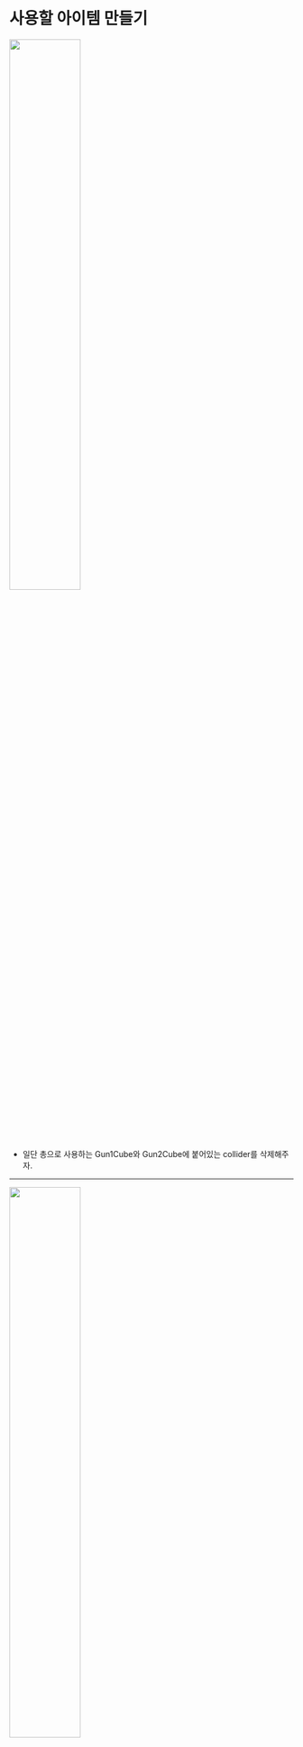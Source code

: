 사용할 아이템 만들기      
=======================
<img src="https://github.com/isp829/3dunitymulty/blob/master/images/lecture6/lecture6-2/6-2-1.PNG" width="50%">  

* 일단 총으로 사용하는 Gun1Cube와 Gun2Cube에 붙어있는 collider를 삭제해주자.  

------------------------------------------------------    
<img src="https://github.com/isp829/3dunitymulty/blob/master/images/lecture6/lecture6-2/6-2-2.PNG" width="50%">  

* PlayerController스크립트를 수정해주자.  
* 숫자키를 누르면 아이템을 교체 가능하도록 해주자.  

-----------------------------
<img src="https://github.com/isp829/3dunitymulty/blob/master/images/lecture6/lecture6-2/6-2-3.PNG" width="50%">  

* 실행해보면 숫자키로 무기를 바꿀 수 있다.  

------------------------------------------------------    
<img src="https://github.com/isp829/3dunitymulty/blob/master/images/lecture6/lecture6-2/6-2-4.PNG" width="50%">  

* 하지만 1번 무기에서 2번 무기로 바꾸고 2번무기를 한번더 누르면 무기가 사라져 버린다.  
* 어떻게 해야 될까?   

------------------------------------------------------    
<img src="https://github.com/isp829/3dunitymulty/blob/master/images/lecture6/lecture6-2/6-2-5.PNG" width="50%">  

* PlayerController스크립트를 수정해주자.  
* 똑같은 숫자키를 두번 누르면 사라져버리니까 전에 눌렀던 숫자키랑 같은 숫자키가 눌리면 아무일도 안일어나게 코드를 수정해주자.  

------------------------------------------------------    
<img src="https://github.com/isp829/3dunitymulty/blob/master/images/lecture6/lecture6-2/6-2-6.PNG" width="50%">  

* 숫자키를 누르는거 말고도 간편하게 마우스 휠로도 아이템을 바꾸도록 코드를 수정해주자.  
* 마우스 휠을 움직이면 다음아이템으로 바뀌고 반대로 움직이면 이전 아이템으로 바뀌도록 해주자.  
* 목록끝에 도달하면 다시 시작으로 돌아가게 해서 막히지 않게 해주자.  

------------------------------------------------------    
<img src="https://github.com/isp829/3dunitymulty/blob/master/images/lecture6/lecture6-2/6-2-7.PNG" width="50%">  

* 실행해보면 마우스 휠로도 아이템이 바뀌는걸 볼 수 있다.  

------------------------------------------------------    
<img src="https://github.com/isp829/3dunitymulty/blob/master/images/lecture6/lecture6-2/6-2-8.PNG" width="50%">  

* 하지만 여러개를 같이 실행해보면 내가 어떤 아이템을 들고 있는지 상대방은 모르고 나도 상대방의 아이템을 모른다.  
* 어떻게 해야 서로 같은게 보일까?    

------------------------------------------------------    
<img src="https://github.com/isp829/3dunitymulty/blob/master/images/lecture6/lecture6-2/6-2-9.PNG" width="50%">  
<img src="https://github.com/isp829/3dunitymulty/blob/master/images/lecture6/lecture6-2/6-2-10.PNG" width="50%">  
<img src="https://github.com/isp829/3dunitymulty/blob/master/images/lecture6/lecture6-2/6-2-11.PNG" width="50%">  

* Player Controller를 수정해주자.  
* Player properties를 hash table형식으로 저장해서 서로 어떤 아이템을 가지고 있는지 확인할 수 있게 해주자.  

------------------------------------------------------    
<img src="https://github.com/isp829/3dunitymulty/blob/master/images/lecture6/lecture6-2/6-2-12.PNG" width="50%">  

* 실행해보면 서로 어떤 아이템을 들고 있는지 확인할 수 있다.     

------------------------------------------------------    
<img src="https://github.com/isp829/3dunitymulty/blob/master/images/lecture6/lecture6-2/6-2-13.PNG" width="50%">  
<img src="https://github.com/isp829/3dunitymulty/blob/master/images/lecture6/lecture6-2/6-2-14.PNG" width="50%">  
<img src="https://github.com/isp829/3dunitymulty/blob/master/images/lecture6/lecture6-2/6-2-15.PNG" width="50%">  

* 아이템을 사용하여 데미지를 입히고 받는 코드를 만들기 전에 일단 아까 만들어둔 아이템 두개의 이름을 새로 해주자.  
* 각각 rifle과 pistol로 이름을 붙여 서로 헷갈리지 않게 해주자.  

------------------------------------------------------    
<img src="https://github.com/isp829/3dunitymulty/blob/master/images/lecture6/lecture6-2/6-2-16.PNG" width="50%">  

* 만약 아이템 갯수가 적다면 이런방식으로 각각의 아이템에 대한 설명을 일일이 적어줘도 별 문제가 없다.  

------------------------------------------------------    
<img src="https://github.com/isp829/3dunitymulty/blob/master/images/lecture6/lecture6-2/6-2-17.png" width="50%">  

* 하지만 아이템 갯수가 늘어나기 시작하는데 이 방식을 사용하면 너무나 방대한 스크립트를 관리해야한다.  

------------------------------------------------------    
<img src="https://github.com/isp829/3dunitymulty/blob/master/images/lecture6/lecture6-2/6-2-18.png" width="50%">  

* 따라서 아이템목록도 이런식으로 객체 지향적으로 설계를 해야한다.  
* 지금은 오히려 이렇게 객체지향으로 만드는게 더 많은 스크립트를 짜게 되지만 목록이 많아질수록 이방식이 절대적으로 편하다.  

------------------------------------------------------    
<img src="https://github.com/isp829/3dunitymulty/blob/master/images/lecture6/lecture6-2/6-2-19.png" width="50%">  
<img src="https://github.com/isp829/3dunitymulty/blob/master/images/lecture6/lecture6-2/6-2-20.PNG" width="50%">  

* 그전에 일단 rifle과 pistol에 붙여준 item스크립트를 지워준다.  

------------------------------------------------------    
```
using System.Collections;
using System.Collections.Generic;
using UnityEngine;
using Photon.Pun;
using Hashtable = ExitGames.Client.Photon.Hashtable;//현재 게임 클라이언트가 쓰는 해쉬테이블 사용
using Photon.Realtime;

public class PlayerController : MonoBehaviourPunCallbacks//다른 포톤 반응 받아들이기
{
    [SerializeField] float mouseSensitivity, sprintSpeed, walkSpeed, jumpForce, smoothTime;
    [SerializeField] GameObject cameraHolder;
    [SerializeField] Item[] items;
    public int itemIndex;
    public int previousItemIndex=-1;//기본 아이템 값 없도록
    //마우스감도 뛰는속도 걷는속도 점프힘 뛰기걷기바꿀때 가속시간
    float verticalLookRotation;
    bool grounded;//점프를 위한 바닥체크
    Vector3 smoothMoveVelocity;
    Vector3 moveAmount;//실제 이동거리

    Rigidbody rb;
    PhotonView PV;

    void Awake()
    {
        rb = GetComponent<Rigidbody>();
        PV = GetComponent<PhotonView>();
    }

    void Start()
    {
        if (PV.IsMine)
        {
            EquipItem(0);//시작하고 내 포톤뷰면 1번 아이템끼기(2번 아이템은 번호상 1이다)
        }
        else
        {
            Destroy(GetComponentInChildren<Camera>().gameObject);
            //내꺼 아니면 카메라 없애기
            Destroy(rb);
            //내거아니면 리지드 바디 없애주기
        }
    }

    void Update()
    {
        if (!PV.IsMine)
            return;//내꺼아니면 작동안함
        Look();
        Move();
        Jump();
        for (int i = 0; i < items.Length; i++)
        {
            if (Input.GetKeyDown((i + 1).ToString()))//ToString으로 하면 입력받는 String을 숫자로 표현할 수 있다. 
            {
                EquipItem(i);
                //숫자키 1 2번으로 아이템 장착 가능
                break;
            }
        }
        if (Input.GetAxisRaw("Mouse ScrollWheel") > 0f)//마우스 스크롤 움직이면
        {
            if (itemIndex >= items.Length - 1)//만약 아이템 목록끝에 다다르면
            {
                EquipItem(0);//맨처음 아이템으로
            }
            else
            {
                EquipItem(itemIndex + 1);//아니면 다음 아이템으로
            }
        }
        else if (Input.GetAxisRaw("Mouse ScrollWheel") < 0f)//마우스 스크롤 반대로 움직이면
        {
            if (itemIndex <= 0)//아이템 목록 맨처음보다 뒤로가면?
            {
                EquipItem(items.Length - 1);//맨 끝 아이템으로
            }
            else 
            { 
                EquipItem(itemIndex - 1);//아니면 이전 아이템으로
            }
        }
    }
   
    void Look() 
    {
        transform.Rotate(Vector3.up * Input.GetAxis("Mouse X") * mouseSensitivity);
        //마우스 움직이는 정도*민감도만큼 각도 움직이기
        verticalLookRotation += Input.GetAxis("Mouse Y") * mouseSensitivity;
        //마우스 움직이는 정도*민감도만큼 각도 값 받기
        verticalLookRotation = Mathf.Clamp(verticalLookRotation, -90f, 90f);
        //y축 -90도에서 90도만 값으로 받음
        cameraHolder.transform.localEulerAngles = Vector3.left * verticalLookRotation;
        //받은 각도로 카메라도 돌려줌
    }

    void Move()
    {
        Vector3 moveDir = new Vector3(Input.GetAxisRaw("Horizontal"), 0, Input.GetAxisRaw("Vertical")).normalized;
        //벡더방향을 가지지만 크기는 1로 노말라이즈
        moveAmount = Vector3.SmoothDamp(moveAmount, moveDir * (Input.GetKey(KeyCode.LeftShift) ? sprintSpeed : walkSpeed), ref smoothMoveVelocity, smoothTime);
        //왼쪽 쉬프트가 누르면 뛰는속도, 나머지는 걷는속도로하기
        //smoothTime만큼에 걸쳐서 이동해주기. 
    }

    void Jump()
    {
        if (Input.GetKeyDown(KeyCode.Space) && grounded)//땅위에서 스페이스바 누르면
        {
            rb.AddForce(transform.up * jumpForce);//점프력만큼위로 힘받음
        }
    }

    void EquipItem(int _index)
    {
        if (_index == previousItemIndex)
            return;//입력받은 숫자가 아까 받은 숫자랑 똑같으면 아무일도 안해준다.  
        itemIndex = _index;
        items[itemIndex].itemGameObject.SetActive(true);//itemIndex번쨰 아이템 on
        if (previousItemIndex != -1)//만약 초기 상태가 아니라면
        {
            items[previousItemIndex].itemGameObject.SetActive(false);
            //내가 아까 꼈던 아이템은 off
        }
        previousItemIndex = itemIndex;//무한 사이클

        if (PV.IsMine)
        {
            Hashtable hash = new Hashtable();
            hash.Add("itemIndex", itemIndex);
            //이제 hash[itemindex]가 호출되면 현재 아이템번호가 호출된다.    
            PhotonNetwork.LocalPlayer.SetCustomProperties(hash);
            //포톤으로 모든 사람에게 내가 현재끼고 있는 아이템 번호를 알려준다.  
        }
    }

    public override void OnPlayerPropertiesUpdate(Player targetPlayer, Hashtable changedProps)
    //다른 플레이어의 아이템 번호 받아들이기
    {
        if (!PV.IsMine && targetPlayer == PV.Owner)//내꺼가 아니라 다른사람꺼일때
        {
            EquipItem((int)changedProps["itemIndex"]);
            //끼고있는 아이템 정보 받아들이기
        }
    }

    public void SetGroundedState(bool _grounded)
    {
        grounded = _grounded;
    }

    void FixedUpdate()
    {
        if (!PV.IsMine)
            return;//내꺼아니면 작동안함
        rb.MovePosition(rb.position + transform.TransformDirection(moveAmount) * Time.fixedDeltaTime);
        //이동하는거는 계산 끝난 moveAmount만큼만 고정된시간(0.2초)마다에 맞춰서
    }
}

```

* 수정한 PlayerController 스크립트의 전문이다.  

--------------  
[목차로](https://github.com/isp829/3dunitymulty/blob/master/README.md)  
[다음](https://github.com/isp829/3dunitymulty/blob/master/lecture/lecture6-3.md)  
-----------------------------
